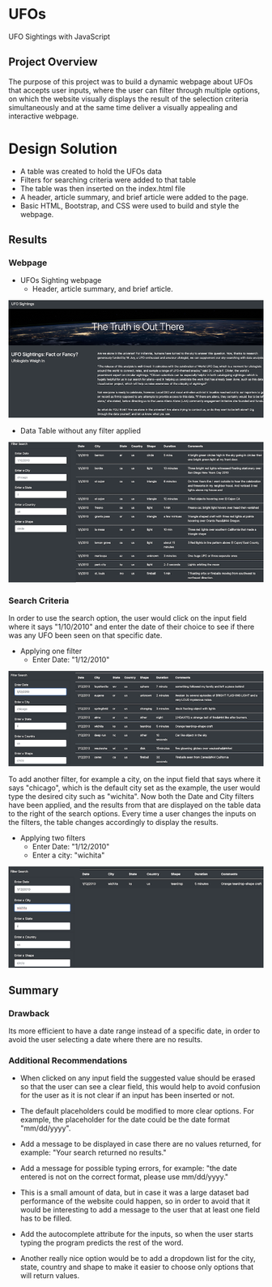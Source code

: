# UFOs
UFO Sightings with JavaScript

## Project Overview

The purpose of this project was to build a dynamic webpage about UFOs that accepts user inputs, where the user can filter through multiple options, on which the website visually displays the result of the selection criteria simultaneously and at the same time deliver a visually appealing and interactive webpage.



# Design Solution

- A table was created to hold the UFOs data
- Filters for searching criteria were added to that table 
- The table was then inserted on the index.html file
- A header, article summary, and brief article were added to the page.
- Basic HTML, Bootstrap, and CSS were used to build and style the webpage.


## Results

### Webpage

- UFOs Sighting webpage 
    - Header, article summary, and brief article.

![UFO_webpage.png](./static/images/UFO_webpage.png)


- Data Table without any filter applied

![no_filter](./static/images/no_filter.png)


### Search Criteria

In order to use the search option, the user would click on the input field where it says "1/10/2010" and enter the date of their choice to see if there was any UFO been seen on that specific date.

- Applying one filter
    - Enter Date: "1/12/2010"

![one_filter](./static/images/one_filter.png)

To add another filter, for example a city, on the input field that says where it says "chicago", which is the default city set as the example, the user would type the desired city such as "wichita". Now both the Date and City filters have been applied, and the results from that are displayed on the table data to the right of the search options. Every time a user changes the inputs on the filters, the table changes accordingly to display the results.


- Applying two filters
    - Enter Date: "1/12/2010"
    - Enter a city: "wichita"

![two_filters](./static/images/two_filters.png)



## Summary

### Drawback

Its more efficient to have a date range instead of a specific date, in order to avoid the user selecting a date where there are no results. 

### Additional Recommendations

- When clicked on any input field the suggested value should be erased so that the user can see a clear field, this would help to avoid confusion for the user as it is not clear if an input has been inserted or not.

- The default placeholders could be modified to more clear options. For example, the placeholder for the date could be the date format "mm/dd/yyyy".

- Add a message to be displayed in case there are no values returned, for example: "Your search returned no results."

- Add a message for possible typing errors, for example: "the date entered is not on the correct format, please use mm/dd/yyyy."

- This is a small amount of data, but in case it was a large dataset bad performance of the website could happen, so in order to avoid that it would be interesting to add a message to the user that at least one field has to be filled. 

- Add the autocomplete attribute for the inputs, so when the user starts typing the program predicts the rest of the word.

- Another really nice option would be to add a dropdown list for the city, state, country and shape to make it easier to choose only options that will return values.










